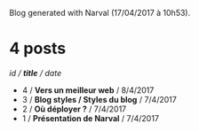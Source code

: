 Blog generated with Narval
(17/04/2017 à 10h53).

# 4 posts
*id / **title** / date*
- 4 / **Vers un meilleur web** / 8/4/2017
- 3 / **Blog styles / Styles du blog** / 7/4/2017
- 2 / **Où déployer&nbsp;?** / 7/4/2017
- 1 / **Présentation de Narval** / 7/4/2017
